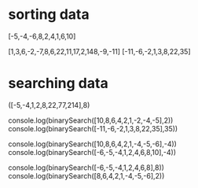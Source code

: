 # sorting data  

[-5,-4,-6,8,2,4,1,6,10]  

[1,3,6,-2,-7,8,6,22,11,17,2,148,-9,-11]
[-11,-6,-2,1,3,8,22,35]


# searching data 

([-5,-4,1,2,8,22,77,214],8) 

console.log(binarySearch([10,8,6,4,2,1,-2,-4,-5],2))
console.log(binarySearch([-11,-6,-2,1,3,8,22,35],35))


console.log(binarySearch([10,8,6,4,2,1,-4,-5,-6],-4))
console.log(binarySearch([-6,-5,-4,1,2,4,6,8,10],-4))

console.log(binarySearch([-6,-5,-4,1,2,4,6,8],8))
console.log(binarySearch([8,6,4,2,1,-4,-5,-6],2))

